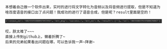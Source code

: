```
本想着自己做一个软件出来，实时的进行将文字转化为音频以及将音频进行提取，但是不知道为啥百度语音的接口出了点问题！我成功的进行了语音合成，但是呢？result里面是空的！
```

![](./bug.png)

```
哎，朕太难了~~~
直接上传到github上，懒着折腾了~
后来的兄弟如果看出问题在哪，可以告诉我一声~拜谢~
```

